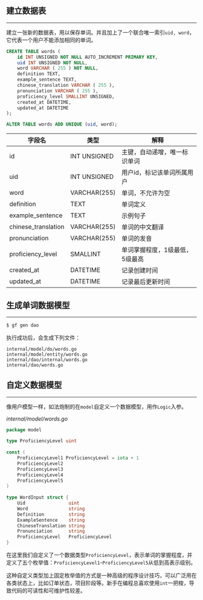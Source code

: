 ## 建立数据表
--- 
建立一张新的数据表，用以保存单词。并且加上了一个联合唯一索引`uid, word`，它代表一个用户不能添加相同的单词。
```sql
CREATE TABLE words (
	id INT UNSIGNED NOT NULL AUTO_INCREMENT PRIMARY KEY,
	uid INT UNSIGNED NOT NULL,
	word VARCHAR ( 255 ) NOT NULL,
	definition TEXT,
	example_sentence TEXT,
	chinese_translation VARCHAR ( 255 ),
	pronunciation VARCHAR ( 255 ),
	proficiency_level SMALLINT UNSIGNED,
	created_at DATETIME,
    updated_at DATETIME
);

ALTER TABLE words ADD UNIQUE (uid, word);
```

| 字段名                 | 类型           | 解释               |
| ------------------- | ------------ | ---------------- |
| id                  | INT UNSIGNED | 主键，自动递增，唯一标识单词   |
| uid                 | INT UNSIGNED | 用户id，标记该单词所属用户   |
| word                | VARCHAR(255) | 单词，不允许为空         |
| definition          | TEXT         | 单词定义             |
| example_sentence    | TEXT         | 示例句子             |
| chinese_translation | VARCHAR(255) | 单词的中文翻译          |
| pronunciation       | VARCHAR(255) | 单词的发音            |
| proficiency_level   | SMALLINT     | 单词掌握程度，1级最低，5级最高 |
| created_at          | DATETIME     | 记录创建时间           |
| updated_at          | DATETIME     | 记录最后更新时间         |
## 生成单词数据模型
---
```bash
$ gf gen dao
```

执行成功后，会生成下列文件：
```text
internal/model/do/words.go
internal/model/entity/words.go
internal/dao/internal/words.go
internal/dao/words.go
```

## 自定义数据模型
---
像用户模型一样，如法炮制的在`model`自定义一个数据模型，用作`Logic`入参。

*internal/model/words.go*
```go
package model  
  
type ProficiencyLevel uint  
  
const (  
    ProficiencyLevel1 ProficiencyLevel = iota + 1  
    ProficiencyLevel2  
    ProficiencyLevel3
    ProficiencyLevel4
    ProficiencyLevel5
)  
  
type WordInput struct {  
    Uid                uint  
    Word               string  
    Definition         string  
    ExampleSentence    string  
    ChineseTranslation string  
    Pronunciation      string  
    ProficiencyLevel   ProficiencyLevel  
}
```

在这里我们自定义了一个数据类型`ProficiencyLevel`，表示单词的掌握程度，并定义了五个枚举值：`ProficiencyLevel1`-`ProficiencyLevel5`从低到高表示级别。

这种自定义类型加上固定枚举值的方式是一种高级的程序设计技巧，可以广泛用在各类状态上，比如订单状态，项目阶段等。新手在编程总喜欢使用`int`一把梭，导致代码的可读性和可维护性较差。